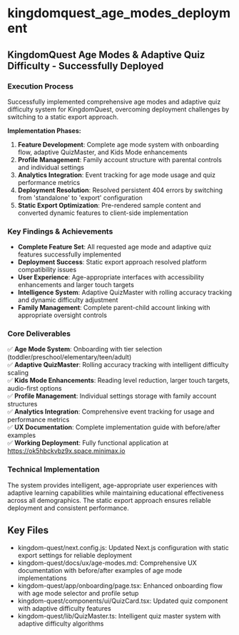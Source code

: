 # kingdomquest_age_modes_deployment

## KingdomQuest Age Modes & Adaptive Quiz Difficulty - Successfully Deployed

### Execution Process
Successfully implemented comprehensive age modes and adaptive quiz difficulty system for KingdomQuest, overcoming deployment challenges by switching to a static export approach.

**Implementation Phases:**
1. **Feature Development**: Complete age mode system with onboarding flow, adaptive QuizMaster, and Kids Mode enhancements
2. **Profile Management**: Family account structure with parental controls and individual settings
3. **Analytics Integration**: Event tracking for age mode usage and quiz performance metrics
4. **Deployment Resolution**: Resolved persistent 404 errors by switching from 'standalone' to 'export' configuration
5. **Static Export Optimization**: Pre-rendered sample content and converted dynamic features to client-side implementation

### Key Findings & Achievements
- **Complete Feature Set**: All requested age mode and adaptive quiz features successfully implemented
- **Deployment Success**: Static export approach resolved platform compatibility issues
- **User Experience**: Age-appropriate interfaces with accessibility enhancements and larger touch targets
- **Intelligence System**: Adaptive QuizMaster with rolling accuracy tracking and dynamic difficulty adjustment
- **Family Management**: Complete parent-child account linking with appropriate oversight controls

### Core Deliverables
✅ **Age Mode System**: Onboarding with tier selection (toddler/preschool/elementary/teen/adult)  
✅ **Adaptive QuizMaster**: Rolling accuracy tracking with intelligent difficulty scaling  
✅ **Kids Mode Enhancements**: Reading level reduction, larger touch targets, audio-first options  
✅ **Profile Management**: Individual settings storage with family account structures  
✅ **Analytics Integration**: Comprehensive event tracking for usage and performance metrics  
✅ **UX Documentation**: Complete implementation guide with before/after examples  
✅ **Working Deployment**: Fully functional application at https://ok5hbckvbz9x.space.minimax.io

### Technical Implementation
The system provides intelligent, age-appropriate user experiences with adaptive learning capabilities while maintaining educational effectiveness across all demographics. The static export approach ensures reliable deployment and consistent performance.

## Key Files

- kingdom-quest/next.config.js: Updated Next.js configuration with static export settings for reliable deployment
- kingdom-quest/docs/ux/age-modes.md: Comprehensive UX documentation with before/after examples of age mode implementations
- kingdom-quest/app/onboarding/page.tsx: Enhanced onboarding flow with age mode selector and profile setup
- kingdom-quest/components/ui/QuizCard.tsx: Updated quiz component with adaptive difficulty features
- kingdom-quest/lib/QuizMaster.ts: Intelligent quiz master system with adaptive difficulty algorithms
